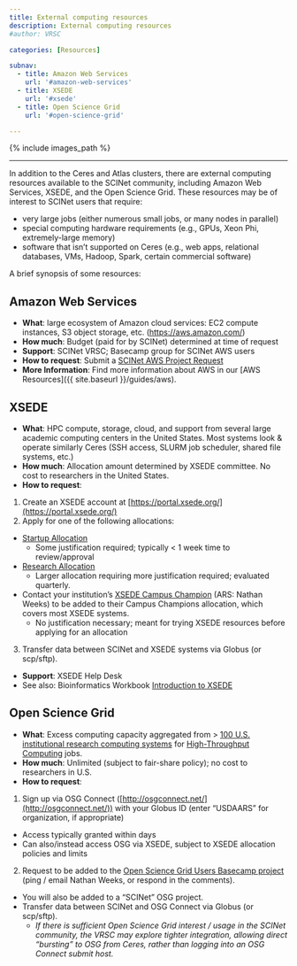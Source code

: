 ```yaml
---
title: External computing resources
description: External computing resources
#author: VRSC

categories: [Resources]

subnav:
  - title: Amazon Web Services
    url: '#amazon-web-services'
  - title: XSEDE
    url: '#xsede'
  - title: Open Science Grid
    url: '#open-science-grid'

---
```


{% include images_path %}

---


In addition to the Ceres and Atlas clusters, there are external computing resources available to
the SCINet community, including Amazon Web Services, XSEDE, and the Open Science Grid. These resources may
be of interest to SCINet users that require:

* very large jobs (either numerous small jobs, or many nodes in parallel)
* special computing hardware requirements (e.g., GPUs, Xeon Phi, extremely-large memory)
* software that isn’t supported on Ceres (e.g., web apps, relational databases, VMs, Hadoop,
Spark, certain commercial software)
<!--excerpt-->
A brief synopsis of some resources:

## Amazon Web Services
* **What**: large ecosystem of Amazon cloud services: EC2 compute instances, S3 object storage, etc. (https://aws.amazon.com/)
* **How much**: Budget (paid for by SCINet) determined at time of request
* **Support**: SCINet VRSC; Basecamp group for SCINet AWS users
* **How to request**: Submit a [SCINet AWS Project Request](https://e.arsnet.usda.gov/sites/OCIO/scinet/accounts/SitePages/SCINet-AWS-Project-Request.aspx)
* **More Information**: Find more information about AWS in our [AWS Resources]({{ site.baseurl }}/guides/aws).

## XSEDE
* **What**: HPC compute, storage, cloud, and support from several large academic computing
centers in the United States. Most systems look & operate similarly Ceres (SSH access, SLURM
job scheduler, shared file systems, etc.)
* **How much**: Allocation amount determined by XSEDE committee. No cost to researchers in the United States.
* **How to request**:
1. Create an XSEDE account at [https://portal.xsede.org/](https://portal.xsede.org/)
2. Apply for one of the following allocations:
  * [Startup Allocation](https://portal.xsede.org/allocations/startup)
    * Some justification required; typically < 1 week time to review/approval
  * [Research Allocation](https://portal.xsede.org/allocations/research)
    * Larger allocation requiring more justification required; evaluated quarterly.
  * Contact your institution’s [XSEDE Campus Champion](https://www.xsede.org/web/site/community-engagement/campus-champions/current) (ARS: Nathan Weeks) to be added to their Campus Champions allocation, which covers most XSEDE systems.
    * No justification necessary; meant for trying XSEDE resources before applying for an allocation
3. Transfer data between SCINet and XSEDE systems via Globus (or scp/sftp).
* **Support**: XSEDE Help Desk
* See also: Bioinformatics Workbook [Introduction to XSEDE](https://isugenomics.github.io/bioinformatics-workbook/Appendix/HPC/xsede/xsede.html)

## Open Science Grid
* **What**: Excess computing capacity aggregated from > [100 U.S. institutional research computing
systems](https://gracc.opensciencegrid.org/) for [High-Throughput Computing](http://opensciencegrid.org/about/computation/) jobs.
* **How much**: Unlimited (subject to fair-share policy); no cost to researchers in U.S.
* **How to request**:
1. Sign up via OSG Connect ([http://osgconnect.net/](http://osgconnect.net/)) with your Globus ID (enter “USDAARS” for organization, if appropriate)
  * Access typically granted within days
  * Can also/instead access OSG via XSEDE, subject to XSEDE allocation policies and limits
2. Request to be added to the [Open Science Grid Users Basecamp project](https://3.basecamp.com/3625179/projects/8941891) (ping / email
Nathan Weeks, or respond in the comments).
  * You will also be added to a “SCINet” OSG project.
* Transfer data between SCINet and OSG Connect via Globus (or scp/sftp).
  * *If there is sufficient Open Science Grid interest / usage in the SCINet community, the
VRSC may explore tighter integration, allowing direct “bursting” to OSG from Ceres,
rather than logging into an OSG Connect submit host.*
